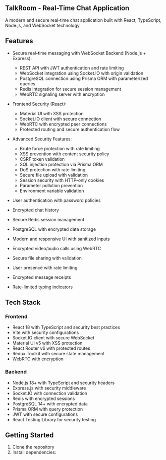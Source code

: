 ## TalkRoom - Real-Time Chat Application

A modern and secure real-time chat application built with React, TypeScript, Node.js, and WebSocket technology.

## Features

- Secure real-time messaging with WebSocket Backend (Node.js + Express):

  - REST API with JWT authentication and rate limiting
  - WebSocket integration using Socket.IO with origin validation
  - PostgreSQL connection using Prisma ORM with parameterized queries
  - Redis integration for secure session management
  - WebRTC signaling server with encryption

- Frontend Security (React):

  - Material UI with XSS protection
  - Socket.IO client with secure connection
  - WebRTC with encrypted peer connections
  - Protected routing and secure authentication flow

- Advanced Security Features:

  - Brute force protection with rate limiting
  - XSS prevention with content security policy
  - CSRF token validation
  - SQL injection protection via Prisma ORM
  - DoS protection with rate limiting
  - Secure file upload with validation
  - Session security with HTTP-only cookies
  - Parameter pollution prevention
  - Environment variable validation

- User authentication with password policies
- Encrypted chat history
- Secure Redis session management
- PostgreSQL with encrypted data storage
- Modern and responsive UI with sanitized inputs
- Encrypted video/audio calls using WebRTC
- Secure file sharing with validation
- User presence with rate limiting
- Encrypted message receipts
- Rate-limited typing indicators

## Tech Stack

### Frontend

- React 18 with TypeScript and security best practices
- Vite with security configurations
- Socket.IO client with secure WebSocket
- Material UI v5 with XSS protection
- React Router v6 with protected routes
- Redux Toolkit with secure state management
- WebRTC with encryption

### Backend

- Node.js 18+ with TypeScript and security headers
- Express.js with security middleware
- Socket.IO with connection validation
- Redis with encrypted sessions
- PostgreSQL 14+ with encrypted data
- Prisma ORM with query protection
- JWT with secure configurations
- React Testing Library for security testing

## Getting Started

1. Clone the repository
2. Install dependencies:

